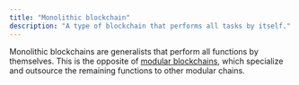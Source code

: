 ```yaml
---
title: "Monolithic blockchain"
description: "A type of blockchain that performs all tasks by itself."
---
```


Monolithic blockchains are generalists that perform all functions by themselves. This is the opposite of [modular blockchains](https://celestia.org/glossary/modular-blockchain), which specialize and outsource the remaining functions to other modular chains.
